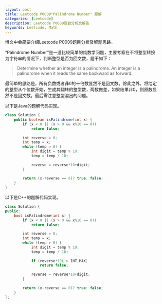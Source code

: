 ```yaml
---
layout: post
title: Leetcode P0009"Palindrome Number" 题解
categories: [Leetcode]
description: Leetcode P0009题目分析及解答
keywords: Leetcode, Math
---
```


博文中会简要介绍Leetcode P0009题目分析及解题思路。  

“Palindrome Number”是一道比较简单的纯数学问题，主要考察在不将整型转换为字符串的情况下，判断整型是否为回文数，题干如下：

> Determine whether an integer is a palindrome. An integer is a palindrome when it reads the same backward as forward.

最简单的思路是，所有负数或者非0的十倍数显然不是回文数。除此之外，将给定的整型从个位数开始，生成其翻转的整型数，两数做差，如果结果非0，则原数显然不是回文数。最后需注意整型溢出的问题。

以下是Java的题解代码实现。
```java
class Solution {
    public boolean isPalindrome(int x) {
        if (x < 0 || (x > 0 && x%10 == 0))
            return false;
        
        int reverse = 0;
        int temp = x;
        while (temp > 0) {
            int digit = temp % 10;
            temp = temp / 10;
            
            reverse = reverse*10+digit;
        }
        
        return (x-reverse == 0)? true: false;
    }
}
```

以下是C++的题解代码实现。
```cpp
class Solution {
public:
    bool isPalindrome(int x) {
        if (x < 0 || (x > 0 && x%10 == 0))
            return false;
        
        int reverse = 0;
        int temp = x;
        while (temp > 0) {
            int digit = temp % 10;
            temp = temp / 10;
            
            if (reverse*10L > INT_MAX) 
                return false;
            
            reverse = reverse*10+digit;
        }
        
        return (x-reverse == 0)? true: false;
    }
};
```